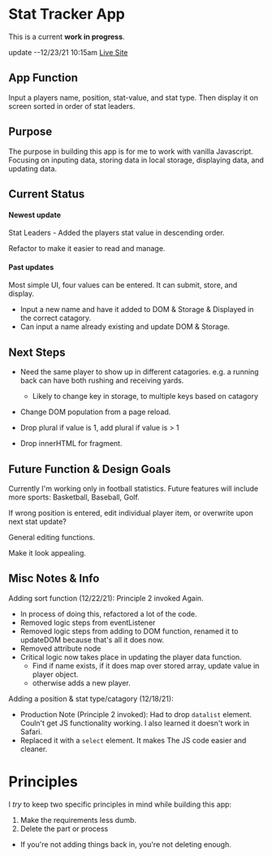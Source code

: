 # Stat Tracker App

This is a current **work in progress**.

update --12/23/21 10:15am
[Live Site](https://stat-tracker-app.vercel.app/)

## App Function
Input a players name, position, stat-value, and stat type.  Then display it on screen sorted in order of stat leaders.

## Purpose
The purpose in building this app is for me to work with vanilla Javascript.  Focusing on inputing data, storing data in local storage, displaying data, and updating data.

## Current Status
#### Newest update
Stat Leaders - Added the players stat value in descending order.

Refactor to make it easier to read and manage.

#### Past updates
Most simple UI, four values can be entered.
It can submit, store, and display.  
  - Input a new name and have it added to DOM & Storage & Displayed in the correct catagory.
  - Can input a name already existing and update DOM & Storage.

## Next Steps
- Need the same player to show up in different catagories. e.g. a running back can have both rushing and receiving yards.
  - Likely to change key in storage, to multiple keys based on catagory

- Change DOM population from a page reload.

- Drop plural if value is 1, add plural if value is > 1

- Drop innerHTML for fragment.

## Future Function & Design Goals
Currently I'm working only in football statistics.  Future features will include more sports: Basketball, Baseball, Golf.

If wrong position is entered, edit individual player item, or overwrite upon next stat update?

General editing functions.

Make it look appealing.

## Misc Notes & Info
Adding sort function (12/22/21):
  Principle 2 invoked Again.
  - In process of doing this, refactored a lot of the code.
  - Removed logic steps from eventListener
  - Removed logic steps from adding to DOM function, renamed it to updateDOM because that's all it does now.
  - Removed attribute node
  - Critical logic now takes place in updating the player data function.
    - Find if name exists, if it does map over stored array, update value in player object.
    - otherwise adds a new player.

Adding a position & stat type/catagory (12/18/21):
  - Production Note (Principle 2 invoked): Had to drop `datalist` element.  Couln't get JS functionality working.  I also learned it doesn't work in Safari.
  - Replaced it with a `select` element.  It makes The JS code easier and cleaner.

# Principles
I *try* to keep two specific principles in mind while building this app:

1) Make the requirements less dumb.
2) Delete the part or process
  - If you're not adding things back in, you're not deleting enough.